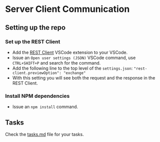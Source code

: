 # Server Client Communication

## Setting up the repo

### Set up the REST Client

- Add the [REST Client](https://marketplace.visualstudio.com/items?itemName=humao.rest-client) VSCode extension to your VSCode.
- Issue an `Open user settings (JSON)` VSCode command, use `CTRL+SHIFT+P` and search for the command.
- Add the following line to the top level of the `settings.json`:  `"rest-client.previewOption": "exchange"`
- With this setting you will see both the request and the response in the REST Client.

### Install NPM dependencies

- Issue an `npm install` command.

## Tasks

Check the [tasks.md](./tasks.md) file for your tasks.